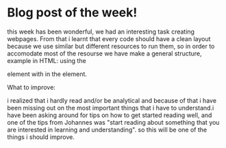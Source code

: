 <h1>Blog post of the week!</h1>

this week has been wonderful, we had an interesting task creating webpages. From that i learnt that every code should have a clean layout because we use similar but different resources to run them, so in order to accomodate most of the resourse we have make a general structure, example in HTML: using the <div> element with in the <body> element.  

What to improve:

i realized that i hardly read and/or be analytical and because of that i have been missing out on the most important things that i have to understand.i have been asking around for tips on how to get started reading well, and one of the tips from Johannes was "start reading about something that you are interested in learning and understanding". so this will be one of the things i should improve.




